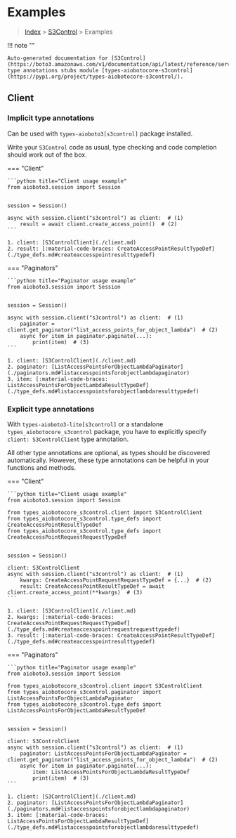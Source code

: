 # Examples

> [Index](../README.md) > [S3Control](./README.md) > Examples

!!! note ""

    Auto-generated documentation for [S3Control](https://boto3.amazonaws.com/v1/documentation/api/latest/reference/services/s3control.html#S3Control)
    type annotations stubs module [types-aiobotocore-s3control](https://pypi.org/project/types-aiobotocore-s3control/).

## Client

### Implicit type annotations

Can be used with `types-aioboto3[s3control]` package installed.

Write your `S3Control` code as usual,
type checking and code completion should work out of the box.



=== "Client"

    ```python title="Client usage example"
    from aioboto3.session import Session


    session = Session()

    async with session.client("s3control") as client:  # (1)
        result = await client.create_access_point()  # (2)
    ```

    1. client: [S3ControlClient](./client.md)
    2. result: [:material-code-braces: CreateAccessPointResultTypeDef](./type_defs.md#createaccesspointresulttypedef) 



=== "Paginators"

    ```python title="Paginator usage example"
    from aioboto3.session import Session


    session = Session()

    async with session.client("s3control") as client:  # (1)
        paginator = client.get_paginator("list_access_points_for_object_lambda")  # (2)
        async for item in paginator.paginate(...):
            print(item)  # (3)
    ```

    1. client: [S3ControlClient](./client.md)
    2. paginator: [ListAccessPointsForObjectLambdaPaginator](./paginators.md#listaccesspointsforobjectlambdapaginator)
    3. item: [:material-code-braces: ListAccessPointsForObjectLambdaResultTypeDef](./type_defs.md#listaccesspointsforobjectlambdaresulttypedef) 




### Explicit type annotations

With `types-aioboto3-lite[s3control]`
or a standalone `types_aiobotocore_s3control` package, you have to explicitly specify
`client: S3ControlClient` type annotation.

All other type annotations are optional, as types should be discovered automatically.
However, these type annotations can be helpful in your functions and methods.


=== "Client"

    ```python title="Client usage example"
    from aioboto3.session import Session

    from types_aiobotocore_s3control.client import S3ControlClient
    from types_aiobotocore_s3control.type_defs import CreateAccessPointResultTypeDef
    from types_aiobotocore_s3control.type_defs import CreateAccessPointRequestRequestTypeDef


    session = Session()

    client: S3ControlClient
    async with session.client("s3control") as client:  # (1)
        kwargs: CreateAccessPointRequestRequestTypeDef = {...}  # (2)
        result: CreateAccessPointResultTypeDef = await client.create_access_point(**kwargs)  # (3)
    ```

    1. client: [S3ControlClient](./client.md)
    2. kwargs: [:material-code-braces: CreateAccessPointRequestRequestTypeDef](./type_defs.md#createaccesspointrequestrequesttypedef) 
    3. result: [:material-code-braces: CreateAccessPointResultTypeDef](./type_defs.md#createaccesspointresulttypedef) 



=== "Paginators"

    ```python title="Paginator usage example"
    from aioboto3.session import Session

    from types_aiobotocore_s3control.client import S3ControlClient
    from types_aiobotocore_s3control.paginator import ListAccessPointsForObjectLambdaPaginator
    from types_aiobotocore_s3control.type_defs import ListAccessPointsForObjectLambdaResultTypeDef


    session = Session()

    client: S3ControlClient
    async with session.client("s3control") as client:  # (1)
        paginator: ListAccessPointsForObjectLambdaPaginator = client.get_paginator("list_access_points_for_object_lambda")  # (2)
        async for item in paginator.paginate(...):
            item: ListAccessPointsForObjectLambdaResultTypeDef
            print(item)  # (3)
    ```

    1. client: [S3ControlClient](./client.md)
    2. paginator: [ListAccessPointsForObjectLambdaPaginator](./paginators.md#listaccesspointsforobjectlambdapaginator)
    3. item: [:material-code-braces: ListAccessPointsForObjectLambdaResultTypeDef](./type_defs.md#listaccesspointsforobjectlambdaresulttypedef) 




